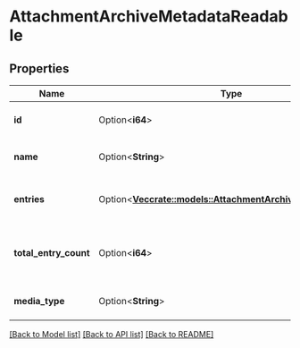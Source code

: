 # AttachmentArchiveMetadataReadable

## Properties

Name | Type | Description | Notes
------------ | ------------- | ------------- | -------------
**id** | Option<**i64**> | The ID of the attachment. | [optional][readonly]
**name** | Option<**String**> | The name of the archive file. | [optional][readonly]
**entries** | Option<[**Vec<crate::models::AttachmentArchiveItemReadable>**](AttachmentArchiveItemReadable.md)> | The list of the items included in the archive. | [optional][readonly]
**total_entry_count** | Option<**i64**> | The number of items included in the archive. | [optional][readonly]
**media_type** | Option<**String**> | The MIME type of the attachment. | [optional][readonly]

[[Back to Model list]](../README.md#documentation-for-models) [[Back to API list]](../README.md#documentation-for-api-endpoints) [[Back to README]](../README.md)


